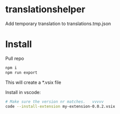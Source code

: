 # translationshelper

Add temporary translation to translations.tmp.json

# Install

Pull repo

```bash
npm i
npm run export
```

This will create a \*.vsix file

Install in vscode:

```bash
# Make sure the version nr matches.   vvvvv
code --install-extension my-extension-0.0.2.vsix
```
